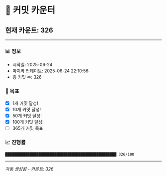 # 🔢 커밋 카운터

## 현재 카운트: 326

---

### 📊 정보
- 시작일: 2025-06-24
- 마지막 업데이트: 2025-06-24 22:10:56
- 총 커밋 수: 326

### 🎯 목표
- [x] 1개 커밋 달성!
- [x] 10개 커밋 달성!
- [x] 50개 커밋 달성!
- [x] 100개 커밋 달성!
- [ ] 365개 커밋 목표

### 📈 진행률
```
██████████████████████████████████████████████████ 326/100
```

---
*자동 생성됨 - 카운트: 326*
